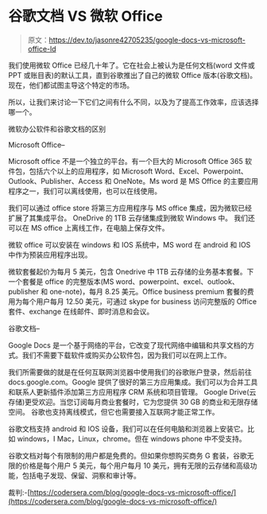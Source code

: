 # 谷歌文档 VS 微软 Office

> 原文：<https://dev.to/jasonre42705235/google-docs-vs-microsoft-office-ld>

我们使用微软 Office 已经几十年了。它在社会上被认为是任何文档(word 文件或 PPT 或账目表)的默认工具，直到谷歌推出了自己的微软 Office 版本(谷歌文档)。现在，他们都试图主导这个特定的市场。

所以，让我们来讨论一下它们之间有什么不同，以及为了提高工作效率，应该选择哪一个。

微软办公软件和谷歌文档的区别

Microsoft Office–

Microsoft office 不是一个独立的平台。有一个巨大的 Microsoft Office 365 软件包，包括六个以上的应用程序，如 Microsoft Word、Excel、Powerpoint、Outlook、Publisher、Access 和 OneNote。Ms word 是 MS Office 的主要应用程序之一，我们可以离线使用，也可以在线使用。

我们可以通过 office store 将第三方应用程序与 MS office 集成，因为微软已经扩展了其集成平台。
OneDrive 的 1TB 云存储集成到微软 Windows 中。
我们还可以在 MS office 上离线工作，在电脑上保存文件。

微软 office 可以安装在 windows 和 IOS 系统中，MS word 在 android 和 IOS 中作为预装应用程序出现。

微软套餐起价为每月 5 美元，包含 Onedrive 中 1TB 云存储的业务基本套餐。下一个套餐是 office 的完整版本(MS word、powerpoint、excel、outlook、publisher 和 one-note)，每月 8.25 美元。Office business premium 套餐的费用为每个用户每月 12.50 美元，可通过 skype for business 访问完整版的 Office 套件、exchange 在线邮件、即时消息和会议。

谷歌文档–

Google Docs 是一个基于网络的平台，它改变了现代网络中编辑和共享文档的方式。我们不需要下载软件或购买办公软件包，因为我们可以在网上工作。

我们所需要做的就是在任何互联网浏览器中使用我们的谷歌账户登录，然后前往 docs.google.com。Google 提供了很好的第三方应用集成。我们可以为合并工具和联系人更新插件添加第三方应用程序 CRM 系统和项目管理。
Google Drive(云存储)更受欢迎。当您订阅每月商业套餐时，它为您提供 30 GB 的商业和无限存储空间。
谷歌也支持离线模式，但它也需要接入互联网才能正常工作。

谷歌文档支持 android 和 IOS 设备，我们可以在任何电脑和浏览器上安装它。比如 windows，I Mac，Linux，chrome。但在 windows phone 中不受支持。

谷歌文档对每个有限制的用户都是免费的。但如果你想购买商务 G 套装，谷歌无限的价格是每个用户 5 美元，每个用户每月 10 美元，拥有无限的云存储和高级功能，包括电子发现、保留、洞察和审计等。

裁判:-[https://codersera.com/blog/google-docs-vs-microsoft-office/](https://codersera.com/blog/google-docs-vs-microsoft-office/)